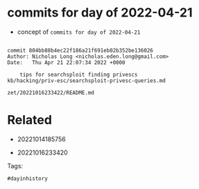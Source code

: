 # commits for day of 2022-04-21

- concept of `commits for day of 2022-04-21`

```

commit 804bb88b4ec22f186a21f691eb02b352be136026
Author: Nicholas Long <nicholas.eden.long@gmail.com>
Date:   Thu Apr 21 22:07:34 2022 +0000

    tips for searchsploit finding privescs
kb/hacking/priv-esc/searchsploit-privesc-queries.md
```

` zet/20221016233422/README.md `

# Related

- 20221014185756

- 20221016233420

Tags:

    #dayinhistory
